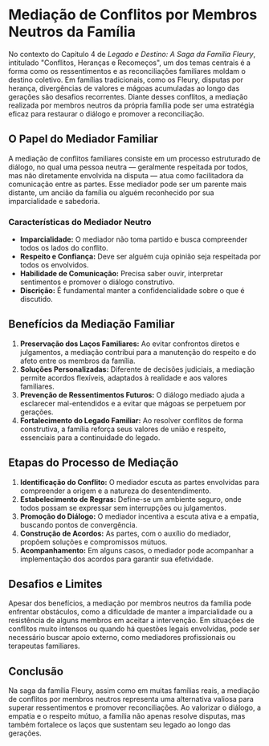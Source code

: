 # Mediação de Conflitos por Membros Neutros da Família

No contexto do Capítulo 4 de *Legado e Destino: A Saga da Família Fleury*, intitulado "Conflitos, Heranças e Recomeços", um dos temas centrais é a forma como os ressentimentos e as reconciliações familiares moldam o destino coletivo. Em famílias tradicionais, como os Fleury, disputas por herança, divergências de valores e mágoas acumuladas ao longo das gerações são desafios recorrentes. Diante desses conflitos, a mediação realizada por membros neutros da própria família pode ser uma estratégia eficaz para restaurar o diálogo e promover a reconciliação.

## O Papel do Mediador Familiar

A mediação de conflitos familiares consiste em um processo estruturado de diálogo, no qual uma pessoa neutra — geralmente respeitada por todos, mas não diretamente envolvida na disputa — atua como facilitadora da comunicação entre as partes. Esse mediador pode ser um parente mais distante, um ancião da família ou alguém reconhecido por sua imparcialidade e sabedoria.

### Características do Mediador Neutro

- **Imparcialidade:** O mediador não toma partido e busca compreender todos os lados do conflito.
- **Respeito e Confiança:** Deve ser alguém cuja opinião seja respeitada por todos os envolvidos.
- **Habilidade de Comunicação:** Precisa saber ouvir, interpretar sentimentos e promover o diálogo construtivo.
- **Discrição:** É fundamental manter a confidencialidade sobre o que é discutido.

## Benefícios da Mediação Familiar

1. **Preservação dos Laços Familiares:** Ao evitar confrontos diretos e julgamentos, a mediação contribui para a manutenção do respeito e do afeto entre os membros da família.
2. **Soluções Personalizadas:** Diferente de decisões judiciais, a mediação permite acordos flexíveis, adaptados à realidade e aos valores familiares.
3. **Prevenção de Ressentimentos Futuros:** O diálogo mediado ajuda a esclarecer mal-entendidos e a evitar que mágoas se perpetuem por gerações.
4. **Fortalecimento do Legado Familiar:** Ao resolver conflitos de forma construtiva, a família reforça seus valores de união e respeito, essenciais para a continuidade do legado.

## Etapas do Processo de Mediação

1. **Identificação do Conflito:** O mediador escuta as partes envolvidas para compreender a origem e a natureza do desentendimento.
2. **Estabelecimento de Regras:** Define-se um ambiente seguro, onde todos possam se expressar sem interrupções ou julgamentos.
3. **Promoção do Diálogo:** O mediador incentiva a escuta ativa e a empatia, buscando pontos de convergência.
4. **Construção de Acordos:** As partes, com o auxílio do mediador, propõem soluções e compromissos mútuos.
5. **Acompanhamento:** Em alguns casos, o mediador pode acompanhar a implementação dos acordos para garantir sua efetividade.

## Desafios e Limites

Apesar dos benefícios, a mediação por membros neutros da família pode enfrentar obstáculos, como a dificuldade de manter a imparcialidade ou a resistência de alguns membros em aceitar a intervenção. Em situações de conflitos muito intensos ou quando há questões legais envolvidas, pode ser necessário buscar apoio externo, como mediadores profissionais ou terapeutas familiares.

## Conclusão

Na saga da família Fleury, assim como em muitas famílias reais, a mediação de conflitos por membros neutros representa uma alternativa valiosa para superar ressentimentos e promover reconciliações. Ao valorizar o diálogo, a empatia e o respeito mútuo, a família não apenas resolve disputas, mas também fortalece os laços que sustentam seu legado ao longo das gerações.